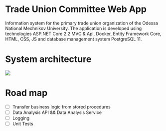 # Trade Union Committee Web App
Information system for the primary trade union organization of the Odessa National Mechnikov University. The application is developed using technologies ASP.NET Core 2.2 MVC &amp; Api, Docker,  Entity Framework Core, HTML, CSS, JS and database management system PostgreSQL 11.

# System architecture
![](https://github.com/zavada-sergey/TradeUnionCommittee.WebApp.Core/blob/master/blob/System%20architecture%20v2.0.png)

# Road map
- [ ] Transfer business logic from stored procedures
- [ ] Data Analysis API && Data Analysis Service
- [ ] Logging
- [ ] Unit Tests
